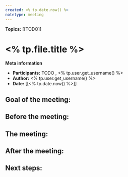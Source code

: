 ```yaml
---
created: <% tp.date.now() %>
notetype: meeting
---
```


**Topics:** [[TODO]]

#  <% tp.file.title %>
**Meta information**
- **Participants:** TODO , <% tp.user.get_username() %>
- **Author:** <% tp.user.get_username() %>
- **Date:**  [[<% tp.date.now() %>]]

**Goal of the meeting:**
- 

**Before the meeting:**
- 

**The meeting:**
- 

**After the meeting:**
- 

**Next steps:**
- 

